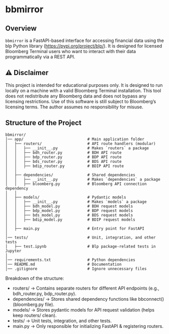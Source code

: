 # bbmirror

## Overview
`bbmirror` is a FastAPI-based interface for accessing financial data using the blp Python library (https://pypi.org/project/blp/). It is designed for licensed Bloomberg Terminal users who want to interact with their data programmatically via a REST API.

## ⚠️ Disclaimer 
This project is intended for educational purposes only. It is designed to run locally on a machine with a valid Bloomberg Terminal installation. This tool does not redistribute any Bloomberg data and does not bypass any licensing restrictions. Use of this software is still subject to Bloomberg’s licensing terms. The author assumes no responsibility for misuse.

## Structure of the Project
```
bbmirror/
│── app/                            # Main application folder
│   ├── routers/                    # API route handlers (modular)
│   │   ├── __init__.py             # Makes `routers` a package
│   │   ├── bdh_router.py           # BDH API route
│   │   ├── bdp_router.py           # BDP API route
│   │   ├── bds_router.py           # BDS API route
│   │   ├── bdip_router.py          # BDIP API route
│   │
│   ├── dependencies/               # Shared dependencies
│   │   ├── __init__.py             # Makes `dependencies` a package
│   │   ├── bloomberg.py            # Bloomberg API connection dependency
│   │
│   ├── models/                     # Pydantic models
│   │   ├── __init__.py             # Makes `models` a package
│   │   ├── bdh_model.py            # BDH request models
│   │   ├── bdp_model.py            # BDP request models
│   │   ├── bds_model.py            # BDS request models
│   │   ├── bdip_model.py           # BDIP request models
│   │
│   ├── main.py                     # Entry point for FastAPI
│
│── tests/                          # Unit, integration, and other tests
│   ├── test.ipynb                  # Blp package-related tests in Jupyter
│
│── requirements.txt                # Python dependencies
│── README.md                       # Documentation
│── .gitignore                      # Ignore unnecessary files
```

Breakdown of the structure:
- routers/ → Contains separate routers for different API endpoints (e.g., bdh_router.py, bdp_router.py).
- dependencies/ → Stores shared dependency functions like bbconnect() (bloomberg.py file).
- models/ → Stores pydantic models for API request validation (helps keep routers/ clean).
- tests/ → Unit tests, integration, and other tests.
- main.py → Only responsible for initializing FastAPI & registering routers.

